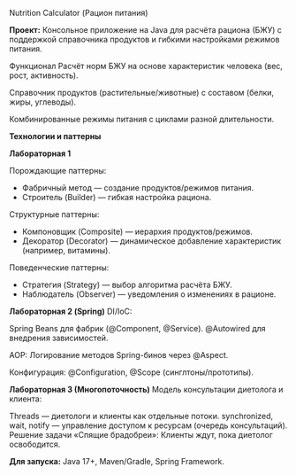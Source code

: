 Nutrition Calculator (Рацион питания)

**Проект:** Консольное приложение на Java для расчёта рациона (БЖУ) с поддержкой справочника продуктов и гибкими настройками режимов питания. 

Функционал
Расчёт норм БЖУ на основе характеристик человека (вес, рост, активность).

Справочник продуктов (растительные/животные) с составом (белки, жиры, углеводы).

Комбинированные режимы питания с циклами разной длительности.


**Технологии и паттерны**

**Лабораторная 1**

Порождающие паттерны:

- Фабричный метод — создание продуктов/режимов питания.
- Строитель (Builder) — гибкая настройка рациона.

Структурные паттерны:

- Компоновщик (Composite) — иерархия продуктов/режимов.
- Декоратор (Decorator) — динамическое добавление характеристик (например, витамины).

Поведенческие паттерны:

- Стратегия (Strategy) — выбор алгоритма расчёта БЖУ.
- Наблюдатель (Observer) — уведомления о изменениях в рационе.



**Лабораторная 2 (Spring)**
DI/IoC:

Spring Beans для фабрик (@Component, @Service).
@Autowired для внедрения зависимостей.

AOP: Логирование методов Spring-бинов через @Aspect.

Конфигурация: @Configuration, @Scope (синглтоны/прототипы).


**Лабораторная 3 (Многопоточность)**
Модель консультации диетолога и клиента:

Threads — диетологи и клиенты как отдельные потоки.
synchronized, wait, notify — управление доступом к ресурсам (очередь консультаций).
Решение задачи «Спящие брадобреи»: Клиенты ждут, пока диетолог освободится.


**Для запуска:** Java 17+, Maven/Gradle, Spring Framework.
